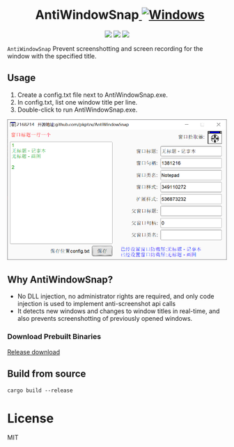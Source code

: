 <h1 align="center" style="border-bottom: none"> 
    AntiWindowSnap<a href="https://github.com/pkptzx/AntiWindowSnap/releases/latest">
      <img
        alt="Windows"
        src="https://img.shields.io/badge/-Windows-blue?style=flat-square&logo=windows&logoColor=white"
      />
    </a></br>
</h1>

<p align="center">
  <a href="https://github.com/pkptzx/AntiWindowSnap"><img src="https://img.shields.io/github/stars/pkptzx/AntiWindowSnap"></a> 
  <a href="https://github.com/pkptzx/AntiWindowSnap/releases/latest"><img src="https://img.shields.io/github/downloads/pkptzx/antiwindowsnap/total"></a> 
  <a href="https://github.com/pkptzx/AntiWindowSnap"><img src="https://img.shields.io/github/license/pkptzx/AntiWindowSnap"></a>
</p>

`AntiWindowSnap` Prevent screenshotting and screen recording for the window with the specified title.



## Usage
1. Create a config.txt file next to AntiWindowSnap.exe. 
2. In config.txt, list one window title per line. 
3. Double-click to run AntiWindowSnap.exe.

<picture>
  <img src="./AntiWindowSnap.png" />
</picture>

## Why AntiWindowSnap?
- No DLL injection, no administrator rights are required, and only code injection is used to implement anti-screenshot api calls
- It detects new windows and changes to window titles in real-time, and also prevents screenshotting of previously opened windows.

### Download Prebuilt Binaries 
[Release download](https://github.com/pkptzx/AntiWindowSnap/releases/latest)  



## Build from source
```shell
cargo build --release
```

# License
MIT
